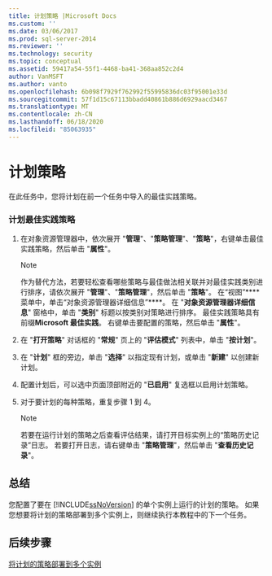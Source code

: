 ```yaml
---
title: 计划策略 |Microsoft Docs
ms.custom: ''
ms.date: 03/06/2017
ms.prod: sql-server-2014
ms.reviewer: ''
ms.technology: security
ms.topic: conceptual
ms.assetid: 59417a54-55f1-4468-ba41-368aa852c2d4
author: VanMSFT
ms.author: vanto
ms.openlocfilehash: 6b098f7929f762992f55995836dc03f95001e33d
ms.sourcegitcommit: 57f1d15c67113bbadd40861b886d6929aacd3467
ms.translationtype: MT
ms.contentlocale: zh-CN
ms.lasthandoff: 06/18/2020
ms.locfileid: "85063935"
---
```

# <a name="schedule-the-policies"></a>计划策略
  在此任务中，您将计划在前一个任务中导入的最佳实践策略。  
  
### <a name="to-schedule-the-best-practices-policies"></a>计划最佳实践策略  
  
1.  在对象资源管理器中，依次展开 "**管理**"、"**策略管理**"、"**策略**"，右键单击最佳实践策略，然后单击 "**属性**"。  
  
    > [!NOTE]  
    >  作为替代方法，若要轻松查看哪些策略与最佳做法相关联并对最佳实践类别进行排序，请依次展开 "**管理**"、"**策略管理**"，然后单击 "**策略**"。 在“视图”**** 菜单中，单击“对象资源管理器详细信息”****。 在 "**对象资源管理器详细信息**" 窗格中，单击 "**类别**" 标题以按类别对策略进行排序。 最佳实践策略具有前缀**Microsoft 最佳实践**。 右键单击要配置的策略，然后单击 "**属性**"。  
  
2.  在 "**打开策略**" 对话框的 "**常规**" 页上的 "**评估模式**" 列表中，单击 "**按计划**"。  
  
3.  在 "**计划**" 框的旁边，单击 "**选择**" 以指定现有计划，或单击 "**新建**" 以创建新计划。  
  
4.  配置计划后，可以选中页面顶部附近的 "**已启用**" 复选框以启用计划策略。  
  
5.  对于要计划的每种策略，重复步骤 1 到 4。  
  
    > [!NOTE]  
    >  若要在运行计划的策略之后查看评估结果，请打开目标实例上的“策略历史记录”日志。 若要打开日志，请右键单击 "**策略管理**"，然后单击 "**查看历史记录**"。  
  
## <a name="summary"></a>总结  
 您配置了要在 [!INCLUDE[ssNoVersion](../includes/ssnoversion-md.md)] 的单个实例上运行的计划的策略。 如果您想要将计划的策略部署到多个实例上，则继续执行本教程中的下一个任务。  
  
## <a name="next-steps"></a>后续步骤  
 [将计划的策略部署到多个实例](../../2014/tutorials/deploy-scheduled-policies-to-multiple-instances.md)  
  
  
